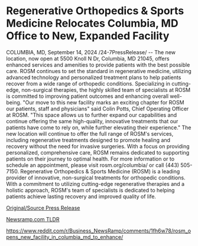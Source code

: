 # Regenerative Orthopedics & Sports Medicine Relocates Columbia, MD Office to New, Expanded Facility

COLUMBIA, MD, September 14, 2024 /24-7PressRelease/ -- The new location, now open at 5500 Knoll N Dr, Columbia, MD 21045, offers enhanced services and amenities to provide patients with the best possible care.  ROSM continues to set the standard in regenerative medicine, utilizing advanced technology and personalized treatment plans to help patients recover from a wide range of orthopedic conditions. Specializing in cutting-edge, non-surgical therapies, the highly skilled team of specialists at ROSM is committed to improving patient outcomes and enhancing overall well-being.  "Our move to this new facility marks an exciting chapter for ROSM our patients, staff and physicians" said Colin Potts, Chief Operating Officer at ROSM. "This space allows us to further expand our capabilities and continue offering the same high-quality, innovative treatments that our patients have come to rely on, while further elevating their experience."  The new location will continue to offer the full range of ROSM's services, including regenerative treatments designed to promote healing and recovery without the need for invasive surgeries. With a focus on providing personalized, comprehensive care, ROSM remains dedicated to supporting patients on their journey to optimal health.  For more information or to schedule an appointment, please visit rosm.org/columbia/ or call (443) 505-7150.  Regenerative Orthopedics & Sports Medicine (ROSM) is a leading provider of innovative, non-surgical treatments for orthopedic conditions. With a commitment to utilizing cutting-edge regenerative therapies and a holistic approach, ROSM's team of specialists is dedicated to helping patients achieve lasting recovery and improved quality of life. 

[Original/Source Press Release](https://www.24-7pressrelease.com/press-release/514322/regenerative-orthopedics-sports-medicine-relocates-columbia-md-office-to-new-expanded-facility)
                    

[Newsramp.com TLDR](None) 

https://www.reddit.com/r/Business_NewsRamp/comments/1fh6w78/rosm_opens_new_facility_in_columbia_md_to_enhance/